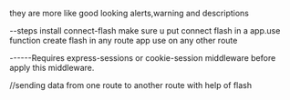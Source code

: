 they are more like good looking alerts,warning and descriptions

--steps
install connect-flash
make sure  u put connect flash in a app.use function
create flash in any route
app use on any other route

------Requires express-sessions or cookie-session middleware before apply this middleware.

//sending data from one route to another route with help of flash


